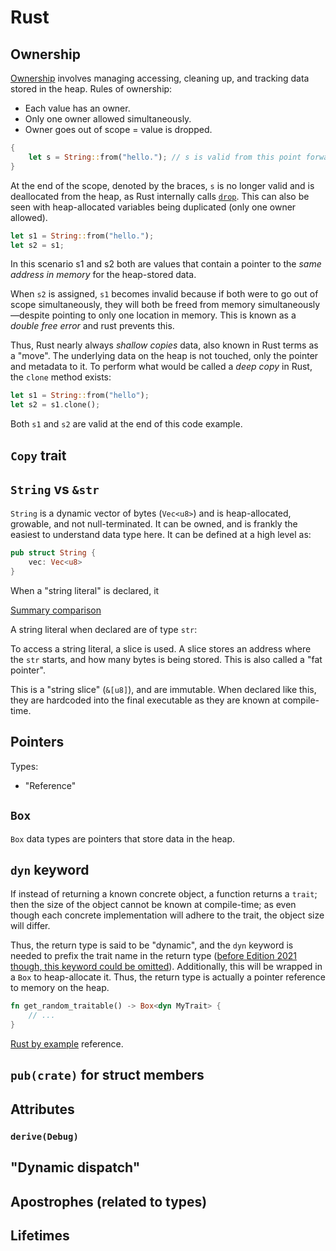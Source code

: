 # Rust

## Ownership

[Ownership](https://doc.rust-lang.org/book/ch04-01-what-is-ownership.html) involves managing accessing, cleaning up, and tracking data stored in the heap.
Rules of ownership:

* Each value has an owner.
* Only one owner allowed simultaneously.
* Owner goes out of scope = value is dropped.

```rust
{
    let s = String::from("hello."); // s is valid from this point forward
}
```

At the end of the scope, denoted by the braces, `s` is no longer valid and is deallocated from the heap, as Rust internally calls [`drop`](https://doc.rust-lang.org/std/ops/trait.Drop.html#tymethod.drop).
This can also be seen with heap-allocated variables being duplicated (only one owner allowed).

```rust
let s1 = String::from("hello.");
let s2 = s1;
```

In this scenario s1 and s2 both are values that contain a pointer to the _same address in memory_ for the heap-stored data.

When `s2` is assigned, `s1` becomes invalid because if both were to go out of scope simultaneously, they will both be freed from memory simultaneously—despite pointing to only one location in memory.
This is known as a _double free error_ and rust prevents this.

Thus, Rust nearly always _shallow copies_ data, also known in Rust terms as a "move". The underlying data on the heap is not touched, only the pointer and metadata to it.
To perform what would be called a _deep copy_ in Rust, the `clone` method exists:

```rust
let s1 = String::from("hello");
let s2 = s1.clone();
```

Both `s1` and `s2` are valid at the end of this code example.

## `Copy` trait

## `String` vs `&str`

`String` is a dynamic vector of bytes (`Vec<u8>`) and is heap-allocated, growable, and not null-terminated.
It can be owned, and is frankly the easiest to understand data type here. It can be defined at a high level as:

```rust
pub struct String {
    vec: Vec<u8>
}
```

When a "string literal" is declared, it





[Summary comparison](https://stackoverflow.com/a/24159933)



A string literal when declared are of type `str`:






To access a string literal, a slice is used.
A slice stores an address where the `str` starts, and how many bytes is being stored.
This is also called a "fat pointer".



This is a "string slice" (`&[u8]`), and are immutable.
When declared like this, they are hardcoded into the final executable as they are known at compile-time.



## Pointers

Types:

* "Reference"

## `Box`

`Box` data types are pointers that store data in the heap.

## `dyn` keyword

If instead of returning a known concrete object, a function returns a `trait`; then the size of the object cannot be known at compile-time; as even though each concrete implementation will adhere to the trait, the object size will differ.

Thus, the return type is said to be "dynamic", and the `dyn` keyword is needed to prefix the trait name in the return type
([before Edition 2021 though, this keyword could be omitted](https://doc.rust-lang.org/reference/types/trait-object.html)).
Additionally, this will be wrapped in a `Box` to heap-allocate it.
Thus, the return type is actually a pointer reference to memory on the heap.

```rust
fn get_random_traitable() -> Box<dyn MyTrait> {
    // ...
}
```

[Rust by example](https://doc.rust-lang.org/rust-by-example/trait/dyn.html) reference.

## `pub(crate)` for struct members

## Attributes

### `derive(Debug)`

## "Dynamic dispatch"

## Apostrophes (related to types)

## Lifetimes
